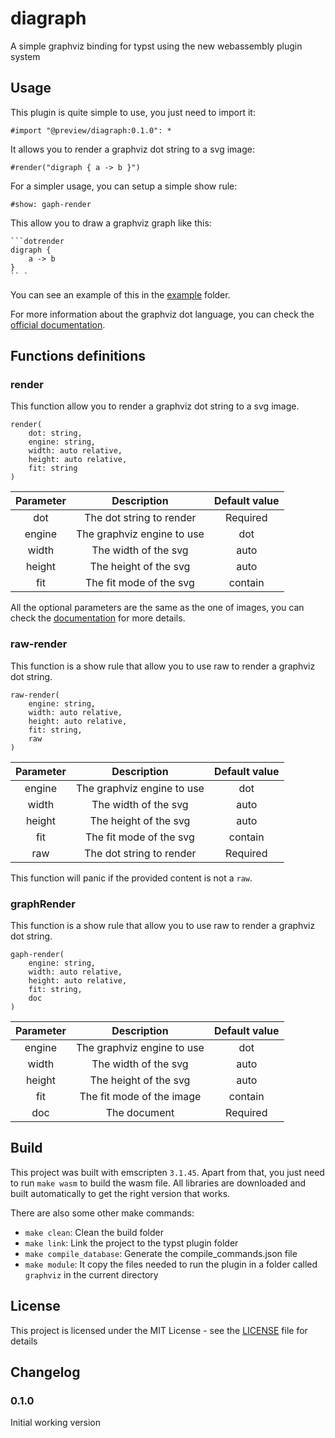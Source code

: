 # diagraph

A simple graphviz binding for typst using the new webassembly plugin system

## Usage

This plugin is quite simple to use, you just need to import it:

```typ
#import "@preview/diagraph:0.1.0": *
```

It allows you to render a graphviz dot string to a svg image:

```typ
#render("digraph { a -> b }")
```

For a simpler usage, you can setup a simple show rule:

```typ
#show: gaph-render
```

This allow you to draw a graphviz graph like this:

```typ
```dotrender
digraph {
    a -> b
}
`` `
```

You can see an example of this in the [example](https://github.com/Robotechnic/diagraph/tree/main/examples) folder.

For more information about the graphviz dot language, you can check the [official documentation](https://graphviz.org/documentation/).

## Functions definitions

### render

This function allow you to render a graphviz dot string to a svg image.

```typ
render(
    dot: string,
    engine: string,
    width: auto relative,
    height: auto relative,
    fit: string
)
```

| Parameter | Description | Default value |
| :-------: | :---------: | :-----------: |
| dot | The dot string to render | Required |
| engine | The graphviz engine to use | dot |
| width | The width of the svg | auto |
| height | The height of the svg | auto |
| fit | The fit mode of the svg | contain |

All the optional parameters are the same as the one of images, you can check the [documentation](https://typst.app/docs/reference/visualize/image/) for more details.

### raw-render

This function is a show rule that allow you to use raw to render a graphviz dot string.

```typ
raw-render(
    engine: string,
    width: auto relative,
    height: auto relative,
    fit: string,
    raw
)
```

| Parameter | Description | Default value |
| :-------: | :---------: | :-----------: |
| engine | The graphviz engine to use | dot |
| width | The width of the svg | auto |
| height | The height of the svg | auto |
| fit | The fit mode of the svg | contain |
| raw | The dot string to render | Required |

This function will panic if the provided content is not a `raw`.

### graphRender

This function is a show rule that allow you to use raw to render a graphviz dot string.

```typ
gaph-render(
    engine: string,
    width: auto relative,
    height: auto relative,
    fit: string,
    doc
)
```

| Parameter | Description | Default value |
| :-------: | :---------: | :-----------: |
| engine | The graphviz engine to use | dot |
| width | The width of the svg | auto |
| height | The height of the svg | auto |
| fit | The fit mode of the image | contain |
| doc | The document | Required |

## Build

This project was built with emscripten `3.1.45`. Apart from that, you just need to run `make wasm` to build the wasm file. All libraries are downloaded and built automatically to get the right version that works.

There are also some other make commands:

- `make clean`: Clean the build folder
- `make link`: Link the project to the typst plugin folder
- `make compile_database`: Generate the compile_commands.json file
- `make module`: It copy the files needed to run the plugin in a folder called `graphviz` in the current directory

## License

This project is licensed under the MIT License - see the [LICENSE](LICENSE) file for details

## Changelog

### 0.1.0

Initial working version
